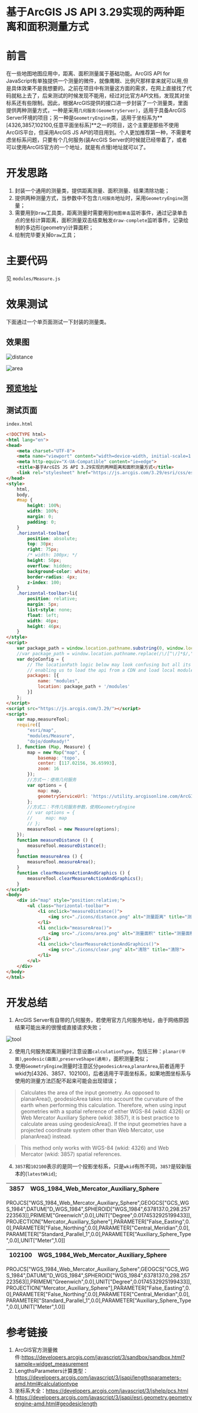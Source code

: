 # 基于ArcGIS JS API 3.29实现的两种距离和面积测量方式

# 前言

在一些地图地图应用中，距离、面积测量属于基础功能。ArcGIS API for JavaScript有单独提供一个测量的微件，就像鹰眼、比例尺那样拿来就可以用,但是具体效果不是我想要的。之前在项目中有测量这方面的需求，在网上直接找了代码就粘上去了，后来测试的时候发现不能用，经过对比官方API文档，发现其对坐标系还有些限制。因此，根据ArcGIS提供的接口进一步封装了一个测量类，里面提供两种测量方式，一种是采用`几何服务(GeometryServer)`，适用于具备ArcGIS Server环境的项目；另一种是`GeometryEngine`类，适用于坐标系为**[4326,3857,102100,任意平面坐标系]**之一的项目，这个主要是那些不使用ArcGIS平台，但采用ArcGIS JS API的项目用到。个人更加推荐第一种，不需要考虑坐标系问题，只要有个几何服务(装ArcGIS Server的时候就已经带着了，或者可以使用ArcGIS官方的一个地址，就是有点慢)地址就可以了。

# 开发思路

1. 封装一个通用的测量类，提供距离测量、面积测量、结果清除功能；
2. 提供两种测量方式，当参数中不包含`几何服务`地址时，采用`GeometryEngine`测量；
3. 需要用到`Draw`工具类，距离测量时需要用到`地图单击`监听事件，通过记录单击点的坐标计算距离，面积测量双击结束触发`draw-complete`监听事件，记录绘制的多边形(geometry)计算面积；
4. 绘制完毕要关掉`Draw`工具；

# 主要代码

见 `modules/Measure.js`

# 效果测试
下面通过一个单页面测试一下封装的测量类。
## 效果图

![distance](https://img-blog.csdnimg.cn/20190414160143454.png?x-oss-process=image/watermark,type_ZmFuZ3poZW5naGVpdGk,shadow_10,text_aHR0cHM6Ly9ibG9nLmNzZG4ubmV0L3dtbDAwMDAw,size_16,color_FFFFFF,t_70)

![area](https://img-blog.csdnimg.cn/20190414160211727.png?x-oss-process=image/watermark,type_ZmFuZ3poZW5naGVpdGk,shadow_10,text_aHR0cHM6Ly9ibG9nLmNzZG4ubmV0L3dtbDAwMDAw,size_16,color_FFFFFF,t_70)

## [预览地址]()

## 测试页面

`index.html`

```html
<!DOCTYPE html>
<html lang="en">
<head>
    <meta charset="UTF-8">
    <meta name="viewport" content="width=device-width, initial-scale=1.0">
    <meta http-equiv="X-UA-Compatible" content="ie=edge">
    <title>基于ArcGIS JS API 3.29实现的两种距离和面积测量方式</title>
    <link rel="stylesheet" href="https://js.arcgis.com/3.29/esri/css/esri.css">
</head>
<style>
    html,
    body,
    #map {
        height: 100%;
        width: 100%;
        margin: 0;
        padding: 0;
    }
    .horizontal-toolbar{
        position: absolute;
        top: 30px;
        right: 75px;
        /* width: 100px; */
        height: 50px;
        overflow: hidden;
        background-color: white;
        border-radius: 4px;
        z-index: 100;
    }
    .horizontal-toolbar>li{
        position: relative;
        margin: 5px;
        list-style: none; 
        float: left;
        width: 46px;
        height: 46px;
    }
</style>
<script>
    var package_path = window.location.pathname.substring(0, window.location.pathname.lastIndexOf('/'));
    //var package_path = window.location.pathname.replace(/\/[^\/]*$/,"");
    var dojoConfig = {
        // The locationPath logic below may look confusing but all its doing is
        // enabling us to load the api from a CDN and load local modules from the correct location.
        packages: [{
            name: "modules",
            location: package_path + '/modules'
        }]
    };
</script>
<script src="https://js.arcgis.com/3.29/"></script>
<script>
    var map,measureTool;
    require([
        "esri/map",
        "modules/Measure",
        "dojo/domReady!"
    ], function (Map, Measure) {
        map = new Map("map", {
            basemap: 'topo',
            center: [117.02156, 36.65993],
            zoom: 16
        });
        //方式一：使用几何服务
        var options = {
            map: map,
            geometryServiceUrl: 'https://utility.arcgisonline.com/ArcGIS/rest/services/Geometry/GeometryServer'
        };
        //方式二：不传几何服务参数，使用GeometryEngine
        // var options = {
        //     map: map
        // };
        measureTool = new Measure(options);
    });
    function measureDistance () {
        measureTool.measureDistance();
    }
    function measureArea () {
        measureTool.measureArea();
    }
    function clearMeasureActionAndGraphics () {
        measureTool.clearMeasureActionAndGraphics();
    }
</script>
<body>
    <div id="map" style="position:relative;">
        <ul class="horizontal-toolbar">
            <li onclick="measureDistance()">
                <img src="./icons/distance.png" alt="测量距离" title="测量距离">
            </li>
            <li onclick="measureArea()">
                <img src="./icons/area.png" alt="测量面积" title="测量面积">
            </li>
            <li onclick="clearMeasureActionAndGraphics()">
                <img src="./icons/clear.png" alt="清除" title="清除">
            </li>
        </ul>
    </div>
</body>
</html>
```

# 开发总结

1. ArcGIS Server有自带的几何服务，若使用官方几何服务地址，由于网络原因结果可能出来的很慢或直接请求失败；

![tool](https://img-blog.csdnimg.cn/20190414160223767.png?x-oss-process=image/watermark,type_ZmFuZ3poZW5naGVpdGk,shadow_10,text_aHR0cHM6Ly9ibG9nLmNzZG4ubmV0L3dtbDAwMDAw,size_16,color_FFFFFF,t_70) 

2. 使用几何服务距离测量时注意设置`calculationType`，包括三种：`planar(平面)`,`geodesic(曲面)`,`preserveShape(通用)`，面积测量类似；
3. 使用`GeometryEngine`测量时注意区分`geodesicArea`,`planarArea`,前者适用于wkid为[4326、3857、102100]，后者适用于平面坐标系，如果地图坐标系与使用的测量方法匹配不起来可能会出现错误；
>Calculates the area of the input geometry. As opposed to planarArea(), geodesicArea takes into account the curvature of the earth when performing this calculation. Therefore, when using input geometries with a spatial reference of either WGS-84 (wkid: 4326) or Web Mercator Auxiliary Sphere (wkid: 3857), it is best practice to calculate areas using geodesicArea(). If the input geometries have a projected coordinate system other than Web Mercator, use planarArea() instead. 

>This method only works with WGS-84 (wkid: 4326) and Web Mercator (wkid: 3857) spatial references.


4. `3857`和`102100`表示的是同一个投影坐标系，只是`wkid`有所不同，`3857`是较新版本的(`latestWkid`);

3857     | WGS_1984_Web_Mercator_Auxiliary_Sphere
-------- | -----
PROJCS["WGS_1984_Web_Mercator_Auxiliary_Sphere",GEOGCS["GCS_WGS_1984",DATUM["D_WGS_1984",SPHEROID["WGS_1984",6378137.0,298.257223563]],PRIMEM["Greenwich",0.0],UNIT["Degree",0.0174532925199433]],PROJECTION["Mercator_Auxiliary_Sphere"],PARAMETER["False_Easting",0.0],PARAMETER["False_Northing",0.0],PARAMETER["Central_Meridian",0.0],PARAMETER["Standard_Parallel_1",0.0],PARAMETER["Auxiliary_Sphere_Type",0.0],UNIT["Meter",1.0]]

102100   | WGS_1984_Web_Mercator_Auxiliary_Sphere
-------- | -----
PROJCS["WGS_1984_Web_Mercator_Auxiliary_Sphere",GEOGCS["GCS_WGS_1984",DATUM["D_WGS_1984",SPHEROID["WGS_1984",6378137.0,298.257223563]],PRIMEM["Greenwich",0.0],UNIT["Degree",0.0174532925199433]],PROJECTION["Mercator_Auxiliary_Sphere"],PARAMETER["False_Easting",0.0],PARAMETER["False_Northing",0.0],PARAMETER["Central_Meridian",0.0],PARAMETER["Standard_Parallel_1",0.0],PARAMETER["Auxiliary_Sphere_Type",0.0],UNIT["Meter",1.0]]




# 参考链接

1. ArcGIS官方测量微件:https://developers.arcgis.com/javascript/3/sandbox/sandbox.html?sample=widget_measurement
2. LengthsParameters计算类型：https://developers.arcgis.com/javascript/3/jsapi/lengthsparameters-amd.html#calculationtype
3. 坐标系大全：https://developers.arcgis.com/javascript/3/jshelp/pcs.html
4. https://developers.arcgis.com/javascript/3/jsapi/esri.geometry.geometryengine-amd.html#geodesiclength